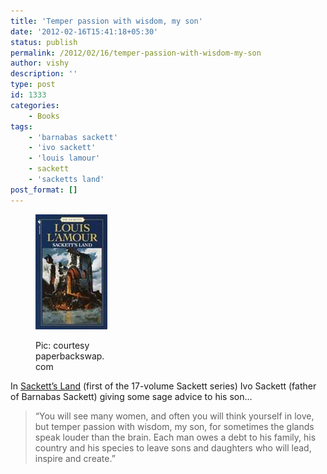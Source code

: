```yaml
---
title: 'Temper passion with wisdom, my son'
date: '2012-02-16T15:41:18+05:30'
status: publish
permalink: /2012/02/16/temper-passion-with-wisdom-my-son
author: vishy
description: ''
type: post
id: 1333
categories: 
    - Books
tags:
    - 'barnabas sackett'
    - 'ivo sackett'
    - 'louis lamour'
    - sackett
    - 'sacketts land'
post_format: []
---
```

<figure aria-describedby="caption-attachment-1334" class="wp-caption alignleft" id="attachment_1334" style="width: 115px">

[![](../../../../uploads/2012/02/sacketts_land_cover.jpg "sacketts_land_cover")](http://www.ulaar.com/wp-content/uploads/2012/02/sacketts_land_cover.jpg)<figcaption class="wp-caption-text" id="caption-attachment-1334">Pic: courtesy paperbackswap.com</figcaption></figure>

In [Sackett’s Land](http://www.louislamour.com/novels/sackettsland.htm) (first of the 17-volume Sackett series) Ivo Sackett (father of Barnabas Sackett) giving some sage advice to his son…

> “You will see many women, and often you will think yourself in love, but temper passion with wisdom, my son, for sometimes the glands speak louder than the brain. Each man owes a debt to his family, his country and his species to leave sons and daughters who will lead, inspire and create.”